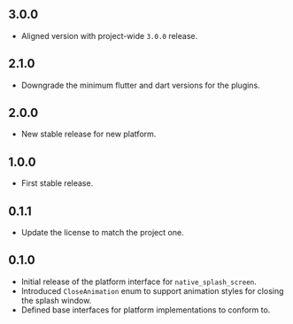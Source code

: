 ## 3.0.0

- Aligned version with project-wide `3.0.0` release.

## 2.1.0

- Downgrade the minimum flutter and dart versions for the plugins.

## 2.0.0

- New stable release for new platform.

## 1.0.0

- First stable release.

## 0.1.1

- Update the license to match the project one.

## 0.1.0

- Initial release of the platform interface for `native_splash_screen`.
- Introduced `CloseAnimation` enum to support animation styles for closing the splash window.
- Defined base interfaces for platform implementations to conform to.
